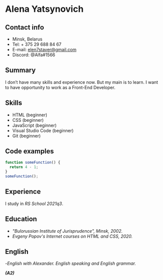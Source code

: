 # Alena Yatsynovich
## Contact info

- Minsk, Belarus
- Tel: + 375 29 688 84 67
- E-mail: elen7staver@gmail.com
- Discord: @Alfa#1566
## Summary

I don’t have many skills and experience now. But my main is to learn. I want to have opportunity to work as a Front-End Developer.
## Skills

- HTML (beginner)
- CSS (beginner)
- JavaScript (beginner)
- Visual Studio Code (beginner)
- Git (beginner)
## Code examples

```javascript
function someFunction() {
  return 4 - 1;
}
someFunction();
```
## Experience

I study in _RS School 2021q3_.
## Education

- _"Bulorussian Institute of Jurisprudence", Minsk, 2002._
- _Evgeny Popov's Internet courses on HTML and CSS, 2020._

## English

-_English with Alexander. English speaking and English grammar._

_**(A2)**_

